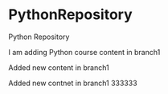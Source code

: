 # PythonRepository
Python Repository

I am adding Python course content in branch1

Added new content in branch1

Added new contnet in branch1 333333
